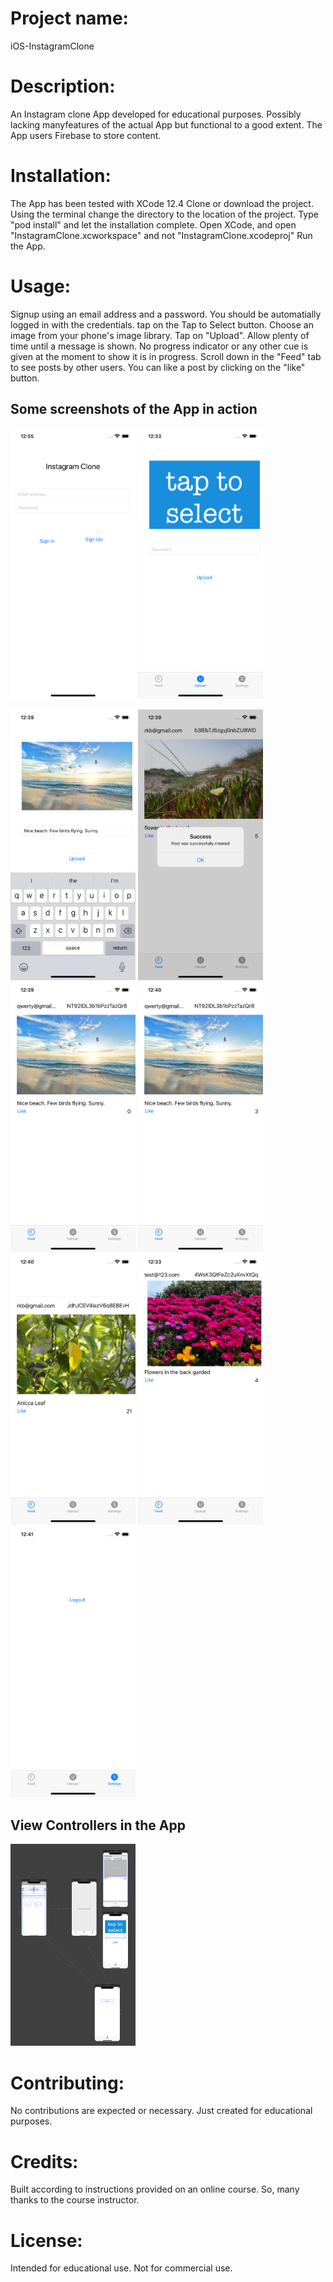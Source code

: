 # Project name: 
iOS-InstagramClone

# Description: 
An Instagram clone App developed for educational purposes. Possibly lacking manyfeatures of the actual App but functional to a good extent. The App users Firebase to store content.

# Installation:
The App has been tested with XCode 12.4 
Clone or download the project. 
Using the terminal change the directory to the location of the project.
Type "pod install" and let the installation complete.
Open XCode, and open  "InstagramClone.xcworkspace" and not "InstagramClone.xcodeproj"
Run the App.

# Usage:
Signup using an email address and a password. You should be automatially logged in with the credentials.
tap on the Tap to Select button.
Choose an image from your phone's image library.
Tap on "Upload". Allow plenty of time until a message is shown. No progress indicator or any other cue is given at the moment to show it is in progress.
Scroll down in the "Feed" tab to see posts by other users.
You can like a post by clicking on the "like" button. 

## Some screenshots of the App in action
<p>
  <img src="https://github.com/ravisara/iOS-InstagramClone/blob/75d43c875bd21f83acf0a1b6916c2e095b1deb3c/documentation/InstagramCloneScreenshot01.png" width="200">  
  <img src="https://github.com/ravisara/iOS-InstagramClone/blob/75d43c875bd21f83acf0a1b6916c2e095b1deb3c/documentation/InstagramCloneScreenshot02.png" width="200">
</p>
<p>
  <img src="https://github.com/ravisara/iOS-InstagramClone/blob/75d43c875bd21f83acf0a1b6916c2e095b1deb3c/documentation/InstagramCloneScreenshot03.png" width="200">
  <img src="https://github.com/ravisara/iOS-InstagramClone/blob/75d43c875bd21f83acf0a1b6916c2e095b1deb3c/documentation/InstagramCloneScreenshot04.png" width="200">
  <img src="https://github.com/ravisara/iOS-InstagramClone/blob/75d43c875bd21f83acf0a1b6916c2e095b1deb3c/documentation/InstagramCloneScreenshot05.png" width="200">
  <img src="https://github.com/ravisara/iOS-InstagramClone/blob/75d43c875bd21f83acf0a1b6916c2e095b1deb3c/documentation/InstagramCloneScreenshot06.png" width="200">
  <img src="https://github.com/ravisara/iOS-InstagramClone/blob/75d43c875bd21f83acf0a1b6916c2e095b1deb3c/documentation/InstagramCloneScreenshot07.png" width="200">
  <img src="https://github.com/ravisara/iOS-InstagramClone/blob/75d43c875bd21f83acf0a1b6916c2e095b1deb3c/documentation/InstagramCloneScreenshot08.png" width="200">
  <img src="https://github.com/ravisara/iOS-InstagramClone/blob/75d43c875bd21f83acf0a1b6916c2e095b1deb3c/documentation/InstagramCloneScreenshot09.png" width="200"> 
</p>

## View Controllers in the App
<p>
  <img src="https://github.com/ravisara/iOS-InstagramClone/blob/75d43c875bd21f83acf0a1b6916c2e095b1deb3c/documentation/InstagramCloneScreenshot10.png" width="200"> 
</p>

# Contributing:
No contributions are expected or necessary. Just created for educational purposes.

# Credits: 
Built according to instructions provided on an online course. So, many thanks to the course instructor. 

# License: 
Intended for educational use. Not for commercial use.
